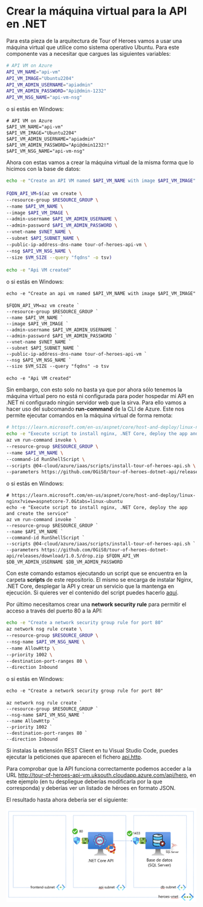 # Crear la máquina virtual para la API en .NET

Para esta pieza de la arquitectura de Tour of Heroes vamos a usar una máquina virtual que utilice como sistema operativo Ubuntu. Para este componente vas a necesitar que cargues las siguientes variables:

```bash
# API VM on Azure
API_VM_NAME="api-vm"
API_VM_IMAGE="Ubuntu2204"
API_VM_ADMIN_USERNAME="apiadmin"
API_VM_ADMIN_PASSWORD="Api@dmin-1232"
API_VM_NSG_NAME="api-vm-nsg"
```

o si estás en Windows:

```pwsh
# API VM on Azure
$API_VM_NAME="api-vm"
$API_VM_IMAGE="Ubuntu2204"
$API_VM_ADMIN_USERNAME="apiadmin"
$API_VM_ADMIN_PASSWORD="Api@dmin1232!"
$API_VM_NSG_NAME="api-vm-nsg"
```

Ahora con estas vamos a crear la máquina virtual de la misma forma que lo hicimos con la base de datos:

```bash
echo -e "Create an API VM named $API_VM_NAME with image $API_VM_IMAGE"

FQDN_API_VM=$(az vm create \
--resource-group $RESOURCE_GROUP \
--name $API_VM_NAME \
--image $API_VM_IMAGE \
--admin-username $API_VM_ADMIN_USERNAME \
--admin-password $API_VM_ADMIN_PASSWORD \
--vnet-name $VNET_NAME \
--subnet $API_SUBNET_NAME \
--public-ip-address-dns-name tour-of-heroes-api-vm \
--nsg $API_VM_NSG_NAME \
--size $VM_SIZE --query "fqdns" -o tsv)

echo -e "Api VM created"
```

o si estás en Windows:

```pwsh
echo -e "Create an api vm named $API_VM_NAME with image $API_VM_IMAGE"

$FQDN_API_VM=az vm create `
--resource-group $RESOURCE_GROUP `
--name $API_VM_NAME `
--image $API_VM_IMAGE `
--admin-username $API_VM_ADMIN_USERNAME `
--admin-password $API_VM_ADMIN_PASSWORD `
--vnet-name $VNET_NAME `
--subnet $API_SUBNET_NAME `
--public-ip-address-dns-name tour-of-heroes-api-vm `
--nsg $API_VM_NSG_NAME `
--size $VM_SIZE --query "fqdns" -o tsv

echo -e "Api VM created"
```

Sin embargo, con esto solo no basta ya que por ahora sólo tenemos la máquina virtual pero no está ni configurada para poder hospedar mi API en .NET ni configurado ningún servidor web que la sirva. Para ello vamos a hacer uso del subcomando **run-command** de la CLI de Azure. Este nos permite ejecutar comandos en la máquina virtual de forma remota:

```bash
# https://learn.microsoft.com/en-us/aspnet/core/host-and-deploy/linux-nginx?view=aspnetcore-7.0&tabs=linux-ubuntu
echo -e "Execute script to install nginx, .NET Core, deploy the app and create the service"
az vm run-command invoke \
--resource-group $RESOURCE_GROUP \
--name $API_VM_NAME \
--command-id RunShellScript \
--scripts @04-cloud/azure/iaas/scripts/install-tour-of-heroes-api.sh \
--parameters https://github.com/0GiS0/tour-of-heroes-dotnet-api/releases/download/1.0.5/drop.zip $FQDN_API_VM $DB_VM_ADMIN_USERNAME $DB_VM_ADMIN_PASSWORD
```

o si estás en Windows:

```pwsh
# https://learn.microsoft.com/en-us/aspnet/core/host-and-deploy/linux-nginx?view=aspnetcore-7.0&tabs=linux-ubuntu
echo -e "Execute script to install nginx, .NET Core, deploy the app and create the service"
az vm run-command invoke `
--resource-group $RESOURCE_GROUP `
--name $API_VM_NAME `
--command-id RunShellScript `
--scripts @04-cloud/azure/iaas/scripts/install-tour-of-heroes-api.sh `
--parameters https://github.com/0GiS0/tour-of-heroes-dotnet-api/releases/download/1.0.5/drop.zip $FQDN_API_VM $DB_VM_ADMIN_USERNAME $DB_VM_ADMIN_PASSWORD
```

Con este comando estamos ejecutando un script que se encuentra en la carpeta **scripts** de este repositorio. El mismo se encarga de instalar Nginx, .NET Core, desplegar la API y crear un servicio que la mantenga en ejecución. Si quieres ver el contenido del script puedes hacerlo [aquí](04-cloud/azure/iaas/scripts/install-tour-of-heroes-api.sh).

Por último necesitamos crear una **network security rule** para permitir el acceso a través del puerto 80 a la API:

```bash
echo -e "Create a network security group rule for port 80"
az network nsg rule create \
--resource-group $RESOURCE_GROUP \
--nsg-name $API_VM_NSG_NAME \
--name AllowHttp \
--priority 1002 \
--destination-port-ranges 80 \
--direction Inbound
```

o si estás en Windows:

```pwsh
echo -e "Create a network security group rule for port 80"

az network nsg rule create `
--resource-group $RESOURCE_GROUP `
--nsg-name $API_VM_NSG_NAME `
--name AllowHttp `
--priority 1002 `
--destination-port-ranges 80 `
--direction Inbound
```

Si instalas la extensión REST Client en tu Visual Studio Code, puedes ejecutar la peticiones que aparecen el fichero [api.http](04-cloud/azure/iaas/02-api-vm/api.http).

Para comprobar que la API funciona correctamente podemos acceder a la URL http://tour-of-heroes-api-vm.uksouth.cloudapp.azure.com/api/hero, en este ejemplo (en tu despliegue deberías modificarla por la que corresponda) y deberías ver un listado de héroes en formato JSON.

El resultado hasta ahora debería ser el siguiente:

![VM para la API](/04-cloud/azure/iaas/images/api-vm-y-db-vm.png)